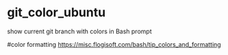 # git_color_ubuntu
show current git branch with colors in Bash prompt

#color formatting
https://misc.flogisoft.com/bash/tip_colors_and_formatting
